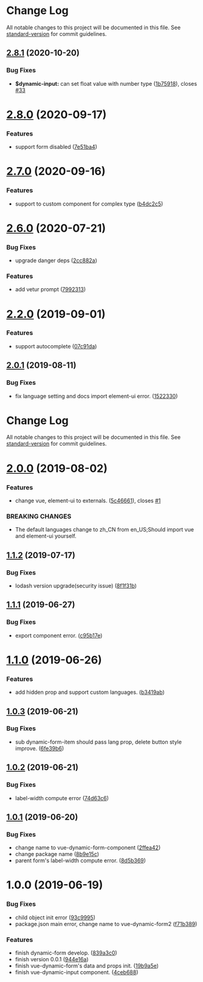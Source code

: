 # Change Log

All notable changes to this project will be documented in this file. See [standard-version](https://github.com/conventional-changelog/standard-version) for commit guidelines.

<a name="2.8.1"></a>
## [2.8.1](https://github.com/chenquincy/vue-dynamic-form-component/compare/v2.8.0...v2.8.1) (2020-10-20)


### Bug Fixes

* **$dynamic-input:** can set float value with number type ([1b75918](https://github.com/chenquincy/vue-dynamic-form-component/commit/1b75918)), closes [#33](https://github.com/chenquincy/vue-dynamic-form-component/issues/33)



<a name="2.8.0"></a>
# [2.8.0](https://github.com/chenquincy/vue-dynamic-form-component/compare/v2.7.0...v2.8.0) (2020-09-17)


### Features

* support form disabled ([7e51ba4](https://github.com/chenquincy/vue-dynamic-form-component/commit/7e51ba4))



<a name="2.7.0"></a>
# [2.7.0](https://github.com/chenquincy/vue-dynamic-form-component/compare/v2.6.0...v2.7.0) (2020-09-16)


### Features

* support to custom component for complex type ([b4dc2c5](https://github.com/chenquincy/vue-dynamic-form-component/commit/b4dc2c5))



<a name="2.6.0"></a>
# [2.6.0](https://github.com/chenquincy/vue-dynamic-form-component/compare/v2.5.0...v2.6.0) (2020-07-21)


### Bug Fixes

* upgrade danger deps ([2cc882a](https://github.com/chenquincy/vue-dynamic-form-component/commit/2cc882a))


### Features

* add vetur prompt ([7992313](https://github.com/chenquincy/vue-dynamic-form-component/commit/7992313))



<a name="2.2.0"></a>
# [2.2.0](https://github.com/chenquincy/vue-dynamic-form-component/compare/v2.1.0...v2.2.0) (2019-09-01)


### Features

* support autocomplete ([07c91da](https://github.com/chenquincy/vue-dynamic-form-component/commit/07c91da))



<a name="2.0.1"></a>
## [2.0.1](https://github.com/chenquincy/vue-dynamic-form-component/compare/v2.0.0...v2.0.1) (2019-08-11)


### Bug Fixes

* fix language setting and docs import element-ui error. ([1522330](https://github.com/chenquincy/vue-dynamic-form-component/commit/1522330))



# Change Log

All notable changes to this project will be documented in this file. See [standard-version](https://github.com/conventional-changelog/standard-version) for commit guidelines.

# [2.0.0](https://github.com/chenquincy/vue-dynamic-form-component/compare/v1.1.2...v2.0.0) (2019-08-02)


### Features

* change vue, element-ui to externals. ([5c46661](https://github.com/chenquincy/vue-dynamic-form-component/commit/5c46661)), closes [#1](https://github.com/chenquincy/vue-dynamic-form-component/issues/1)


### BREAKING CHANGES

* The default languages change to zh_CN from en_US;Should import vue and element-ui
yourself.



## [1.1.2](https://github.com/chenquincy/vue-dynamic-form-component/compare/v1.1.1...v1.1.2) (2019-07-17)


### Bug Fixes

* lodash version upgrade(security issue) ([8f1f31b](https://github.com/chenquincy/vue-dynamic-form-component/commit/8f1f31b))



## [1.1.1](https://github.com/chenquincy/vue-dynamic-form-component/compare/v1.1.0...v1.1.1) (2019-06-27)


### Bug Fixes

* export component error. ([c95b17e](https://github.com/chenquincy/vue-dynamic-form-component/commit/c95b17e))



# [1.1.0](https://github.com/chenquincy/vue-dynamic-form-component/compare/v1.0.3...v1.1.0) (2019-06-26)


### Features

* add hidden prop and support custom languages. ([b3419ab](https://github.com/chenquincy/vue-dynamic-form-component/commit/b3419ab))



## [1.0.3](https://github.com/chenquincy/vue-dynamic-form-component/compare/v1.0.2...v1.0.3) (2019-06-21)


### Bug Fixes

* sub dynamic-form-item should pass lang prop, delete button style improve. ([6fe39b6](https://github.com/chenquincy/vue-dynamic-form-component/commit/6fe39b6))



## [1.0.2](https://github.com/chenquincy/vue-dynamic-form-component/compare/v1.0.1...v1.0.2) (2019-06-21)


### Bug Fixes

* label-width compute error ([74d63c6](https://github.com/chenquincy/vue-dynamic-form-component/commit/74d63c6))



## [1.0.1](https://github.com/chenquincy/vue-dynamic-form-component/compare/v1.0.0...v1.0.1) (2019-06-20)


### Bug Fixes

* change name to vue-dynamic-form-component ([2ffea42](https://github.com/chenquincy/vue-dynamic-form-component/commit/2ffea42))
* change package name ([8b9e15c](https://github.com/chenquincy/vue-dynamic-form-component/commit/8b9e15c))
* parent form's label-width compute error. ([8d5b369](https://github.com/chenquincy/vue-dynamic-form-component/commit/8d5b369))



# 1.0.0 (2019-06-19)


### Bug Fixes

* child object init error ([93c9995](https://github.com/chenquincy/vue-dynamic-form-component/commit/93c9995))
* package.json main error, change name to vue-dynamic-form2 ([f71b389](https://github.com/chenquincy/vue-dynamic-form-component/commit/f71b389))


### Features

* finish dynamic-form develop. ([839a3c0](https://github.com/chenquincy/vue-dynamic-form-component/commit/839a3c0))
* finish version 0.0.1 ([944e16a](https://github.com/chenquincy/vue-dynamic-form-component/commit/944e16a))
* finish vue-dynamic-form's data and props init. ([19b9a5e](https://github.com/chenquincy/vue-dynamic-form-component/commit/19b9a5e))
* finish vue-dynamic-input component. ([4ceb688](https://github.com/chenquincy/vue-dynamic-form-component/commit/4ceb688))
